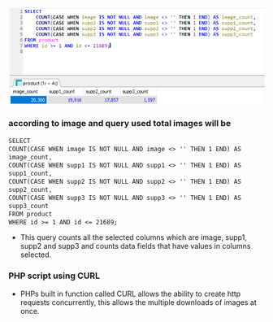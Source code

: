 ![alt text](query.png)

### according to image and query used  total images will be 

```
SELECT
COUNT(CASE WHEN image IS NOT NULL AND image <> '' THEN 1 END) AS image_count,
COUNT(CASE WHEN supp1 IS NOT NULL AND supp1 <> '' THEN 1 END) AS supp1_count,
COUNT(CASE WHEN supp2 IS NOT NULL AND supp2 <> '' THEN 1 END) AS supp2_count,
COUNT(CASE WHEN supp3 IS NOT NULL AND supp3 <> '' THEN 1 END) AS supp3_count
FROM product
WHERE id >= 1 AND id <= 21689;
```

- This query counts all the selected columns which are image, supp1, supp2 and supp3 and counts data fields that have values in columns selected.

### PHP script using CURL

- PHPs built in function called CURL allows the ability to create http requests concurrently, this allows the multiple downloads of images at once.
